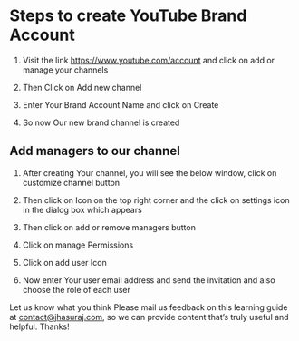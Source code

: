 # Steps to create YouTube Brand Account
1.	Visit the link https://www.youtube.com/account and click on add or manage your channels

2.	Then Click on Add new channel 

3.	Enter Your Brand Account Name and click on Create 

4.	So now Our new brand channel is created

## Add managers to our channel
1.	After creating Your channel, you will see the below window, click on customize channel button 

2.	Then click on Icon on the top right corner and the click on settings icon in the dialog box which appears 
3.	Then click on add or remove managers button 

4.	Click on manage Permissions 
5.	Click on add user Icon 
6.	Now enter Your user email address and send the invitation and also choose the role of each user  

Let us know what you think
Please mail us feedback on this learning guide at contact@jhasuraj.com, so we can provide content that’s truly useful and helpful. Thanks!
